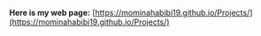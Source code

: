 **Here is my web page:** [https://mominahabibi19.github.io/Projects/](https://mominahabibi19.github.io/Projects/)

